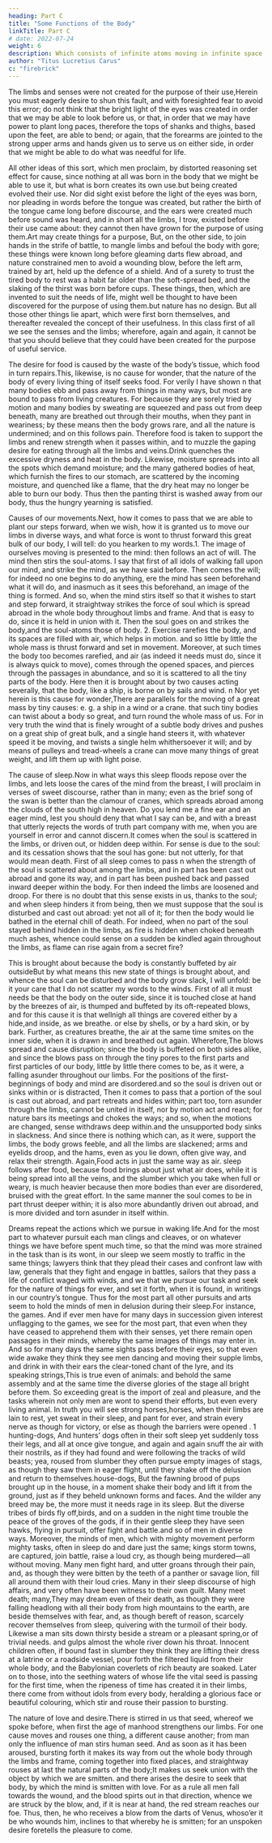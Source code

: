 ```yaml
---
heading: Part C
title: "Some Functions of the Body"
linkTitle: Part C
# date: 2022-07-24
weight: 6
description: Which consists of infinite atoms moving in infinite space
author: "Titus Lucretius Carus"
c: "firebrick"
---
```



The limbs and senses were not created for the purpose of their use,Herein you must eagerly desire to shun this fault, and with foresighted fear to avoid this error; do not think that the bright light of the eyes was created in order that we may be able to look before us, or that, in order that we may have power to plant long paces, therefore the tops of shanks and thighs, based upon the feet, are able to bend; or again, that the forearms are jointed to the strong upper arms and hands given us to serve us on either side, in order that we might be able to do what was needful for life. 

All other ideas of this sort, which men proclaim, by distorted reasoning set effect for cause, since nothing at all was born in the body that we might be able to use it, but what is born creates its own use.but being created evolved their use. Nor did sight exist before the light of the eyes was born, nor pleading in words before the tongue was created, but rather the birth of the tongue came long before discourse, and the ears were created much before sound was heard, and in short all the limbs, I trow, existed before their use came about: they cannot then have grown for the purpose of using them.Art may create things for a purpose, But, on the other side, to join hands in the strife of battle, to mangle limbs and befoul the body with gore; these things were known long before gleaming darts flew abroad, and nature constrained men to avoid a wounding blow, before the left arm, trained by art, held up the defence of a shield. And of a surety to trust the tired body to rest was a habit far older than the soft-spread bed, and the slaking of the thirst was born before cups. These things, then, which are invented to suit the needs of life, might well be thought to have been discovered for the purpose of using them.but nature has no design. But all those other things lie apart, which were first born themselves, and thereafter revealed the concept of their usefulness. In this class first of all we see the senses and the limbs; wherefore, again and again, it cannot be that you should believe that they could have been created for the purpose of useful service.

The desire for food is caused by the waste of the body’s tissue, which food in turn repairs.This, likewise, is no cause for wonder, that the nature of the body of every living thing of itself seeks food. For verily I have shown
n
 that many bodies ebb and pass away from things in many ways, but most are bound to pass from living creatures. For because they are sorely tried by motion and many bodies by sweating are squeezed and pass out from deep beneath, many are breathed out through their mouths, when they pant in weariness; by these means then the body grows rare, and all the nature is undermined; and on this follows pain. Therefore food is taken to support the limbs and renew strength when it passes within, and to muzzle the gaping desire for eating through all the limbs and veins.Drink quenches the excessive dryness and heat in the body. Likewise, moisture spreads into all the spots which demand moisture; and the many gathered bodies of heat, which furnish the fires to our stomach, are scattered by the incoming moisture, and quenched like a flame, that the dry heat may no longer be able to burn our body. Thus then the panting thirst is washed away from our body, thus the hungry yearning is satisfied.

Causes of our movements.Next, how it comes to pass that we are able to plant our steps forward, when we wish, how it is granted us to move our limbs in diverse ways, and what force is wont to thrust forward this great bulk of our body, I will tell: do you hearken to my words.1. The image of ourselves moving is presented to the mind: then follows an act of will. The mind then stirs the soul-atoms. I say that first of all idols of walking fall upon our mind, and strike the mind, as we have said before. Then comes the will;  for indeed no one begins to do anything, ere the mind has seen beforehand what it will do, and inasmuch as it sees this beforehand, an image of the thing is formed. And so, when the mind stirs itself so that it wishes to start and step forward, it straightway strikes the force of soul which is spread abroad in the whole body throughout limbs and frame. And that is easy to do, since it is held in union with it. Then the soul goes on and strikes the body,and the soul-atoms those of body. 2. Exercise rarefies the body, and its spaces are filled with air, which helps in motion. and so little by little the whole mass is thrust forward and set in movement. Moreover, at such times the body too becomes rarefied, and air (as indeed it needs must do, since it is always quick to move), comes through the opened spaces, and pierces through the passages in abundance, and so it is scattered to all the tiny parts of the body. Here then it is brought about by two causes acting severally, that the body, like a ship,  is borne on by sails and wind.
n
 Nor yet herein is this cause for wonder,There are parallels for the moving of a great mass by tiny causes: e. g. a ship in a wind or a crane. that such tiny bodies can twist about a body so great, and turn round the whole mass of us. For in very truth the wind that is finely wrought of a subtle body drives and pushes on a great ship of great bulk, and a single hand steers it, with whatever speed it be moving, and twists a single helm whithersoever it will; and by means of pulleys and tread-wheels a crane can move many things of great weight, and lift them up with light poise.

The cause of sleep.Now in what ways this sleep floods repose over the limbs, and lets loose the cares of the mind from the breast, I will proclaim in verses of sweet discourse, rather than in many; even as the brief song of the swan is better than the clamour of cranes, which spreads abroad among the clouds of the south high in heaven. Do you lend me a fine ear and an eager mind, lest you should deny that what I say can be, and with a breast that utterly rejects the words of truth part company with me, when you are yourself in error and cannot discern.It comes when the soul is scattered in the limbs, or driven out, or hidden deep within. For sense is due to the soul: and its cessation shows that the soul has gone: but not utterly, for that would mean death. First of all sleep comes to pass
n
 when the strength of the soul is scattered about among the limbs, and in part has been cast out abroad and gone its way, and in part has been pushed back and passed inward deeper within the body. For then indeed the limbs are loosened and droop. For there is no doubt that this sense exists in us, thanks to the soul; and when sleep hinders it from being, then we must suppose that the soul is disturbed and cast out abroad: yet not all of it; for then the body would lie bathed in the eternal chill of death. For indeed, when no part of the soul stayed behind hidden in the limbs, as fire is hidden when choked beneath much ashes, whence could sense on a sudden be kindled again throughout the limbs, as flame can rise again from a secret fire?

This is brought about because the body is constantly buffeted by air outsideBut by what means this new state of things is brought about, and whence the soul can be disturbed and the body grow slack, I will unfold: be it your care that I do not scatter my words to the winds. First of all it must needs be that the body on the outer side, since it is touched close at hand by the breezes of air, is thumped and buffeted by its oft-repeated blows, and for this cause it is that wellnigh all things are covered either by a hide,and inside, as we breathe. or else by shells, or by a hard skin, or by bark. Further, as creatures breathe, the air at the same time smites on the inner side, when it is drawn in and breathed out again. Wherefore,The blows spread and cause disruption; since the body is buffeted on both sides alike, and since the blows pass on through the tiny pores to the first parts and first particles of our body, little by little there comes to be, as it were, a falling asunder throughout our limbs. For the positions of the first-beginnings of body and mind are disordered.and so the soul is driven out or sinks within or is distracted, Then it comes to pass that a portion of the soul is cast out abroad, and part retreats and hides within; part too, torn asunder through the limbs, cannot be united in itself, nor by motion act and react; for nature bars its meetings and chokes the ways; and so, when the motions are changed, sense withdraws deep within.and the unsupported body sinks in slackness. And since there is nothing which can, as it were, support the limbs, the body grows feeble, and all the limbs are slackened; arms and eyelids droop, and the hams, even as you lie down, often give way, and relax their strength. Again,Food acts in just the same way as air. sleep follows after food, because food brings about just what air does, while it is being spread into all the veins, and the slumber which you take when full or weary, is much heavier because then more bodies than ever are disordered, bruised with the great effort. In the same manner the soul comes to be in part thrust deeper within; it is also more abundantly driven out abroad, and is more divided and torn asunder in itself within.

Dreams repeat the actions which we pursue in waking life.And for the most part to whatever pursuit each man clings and cleaves, or on whatever things we have before spent much time, so that the mind was more strained in the task than is its wont, in our sleep we seem mostly to traffic in the same things; lawyers think that they plead their cases and confront law with law, generals that they fight and engage in battles, sailors that they pass a life of conflict waged with winds, and we that we pursue our task and seek for the nature of things for ever, and set it forth, when it is found, in writings in our country’s tongue. Thus for the most part all other pursuits and arts seem to hold the minds of men in delusion during their sleep.For instance, the games. And if ever men have for many days in succession given interest unflagging to the games, we see for the most part, that even when they have ceased to apprehend them with their senses, yet there remain open passages in their minds, whereby the same images of things may enter in. And so for many days the same sights pass before their eyes, so that even wide awake they think they see men dancing and moving their supple limbs, and drink in with their ears the clear-toned chant of the lyre, and its speaking strings,This is true even of animals: and behold the same assembly and at the same time the diverse glories of the stage all bright before them. So exceeding great is the import of zeal and pleasure, and the tasks wherein not only men are wont to spend their efforts, but even every living animal. In truth you will see strong horses,horses, when their limbs are lain to rest, yet sweat in their sleep, and pant for ever, and strain every nerve as though for victory, or else as though the barriers were opened <struggle to start>.
1
hunting-dogs, And hunters’ dogs often in their soft sleep yet suddenly toss their legs, and all at once give tongue, and again and again snuff the air with their nostrils, as if they had found and were following the tracks of wild beasts; yea, roused from slumber they often pursue empty images of stags, as though they saw them in eager flight, until they shake off the delusion and return to themselves.house-dogs, But the fawning brood of pups brought up in the house, in a moment shake their body and lift it from the ground, just as if they beheld unknown forms and faces. And the wilder any breed may be, the more must it needs rage in its sleep. But the diverse tribes of birds fly off,birds, and on a sudden in the night time trouble the peace of the groves of the gods, if in their gentle sleep they have seen hawks, flying in pursuit, offer fight and battle.and so of men in diverse ways. Moreover, the minds of men, which with mighty movement perform mighty tasks, often in sleep do and dare just the same; kings storm towns, are captured, join battle, raise a loud cry, as though being murdered—all without moving. Many men fight hard, and utter groans through their pain, and, as though they were bitten by the teeth of a panther or savage lion, fill all around them with their loud cries. Many in their sleep discourse of high affairs, and very often have been witness to their own guilt. Many meet death; many,They may dream even of their death, as though they were falling headlong with all their body from high mountains to the earth, are beside themselves with fear, and, as though bereft of reason, scarcely recover themselves from sleep, quivering with the turmoil of their body. Likewise a man sits down thirsty beside a stream or a pleasant spring,or of trivial needs. and gulps almost the whole river down his throat. Innocent children often, if bound fast in slumber they think they are lifting their dress at a latrine or a roadside vessel, pour forth the filtered liquid from their whole body, and the Babylonian coverlets of rich beauty are soaked. Later on to those, into the seething waters of whose life the vital seed is passing for the first time, when the ripeness of time has created it in their limbs, there come from without idols from every body, heralding a glorious face or beautiful colouring, which stir and rouse their passion to bursting.

The nature of love and desire.There is stirred in us that seed, whereof we spoke before, when first the age of manhood strengthens our limbs. For one cause moves and rouses one thing, a different cause another; from man only the influence of man stirs human seed. And as soon as it has been aroused, bursting forth it makes its way from out the whole body through the limbs and frame, coming together into fixed places, and straightway rouses at last the natural parts of the body;It makes us seek union with the object by which we are smitten. and there arises the desire to seek that body, by which the mind is smitten with love. For as a rule all men fall towards the wound, and the blood spirts out in that direction, whence we are struck by the blow, and, if it is near at hand, the red stream reaches our foe. Thus, then, he who receives a blow from the darts of Venus, whoso’er it be who wounds him, inclines to that whereby he is smitten; for an unspoken desire foretells the pleasure to come.
